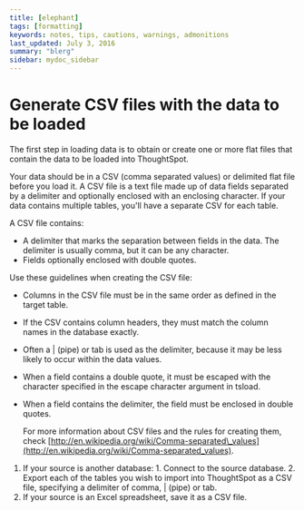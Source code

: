 ```yaml
---
title: [elephant]
tags: [formatting]
keywords: notes, tips, cautions, warnings, admonitions
last_updated: July 3, 2016
summary: "blerg"
sidebar: mydoc_sidebar
---
```

# Generate CSV files with the data to be loaded

The first step in loading data is to obtain or create one or more flat files that contain the data to be loaded into ThoughtSpot.

Your data should be in a CSV \(comma separated values\) or delimited flat file before you load it. A CSV file is a text file made up of data fields separated by a delimiter and optionally enclosed with an enclosing character. If your data contains multiple tables, you'll have a separate CSV for each table.

A CSV file contains:

-   A delimiter that marks the separation between fields in the data. The delimiter is usually comma, but it can be any character.
-   Fields optionally enclosed with double quotes.

Use these guidelines when creating the CSV file:

-   Columns in the CSV file must be in the same order as defined in the target table.
-   If the CSV contains column headers, they must match the column names in the database exactly.
-   Often a | \(pipe\) or tab is used as the delimiter, because it may be less likely to occur within the data values.
-   When a field contains a double quote, it must be escaped with the character specified in the escape character argument in tsload.
-   When a field contains the delimiter, the field must be enclosed in double quotes.

    For more information about CSV files and the rules for creating them, check [http://en.wikipedia.org/wiki/Comma-separated\_values](http://en.wikipedia.org/wiki/Comma-separated_values).


1.   If your source is another database: 
    1.   Connect to the source database. 
    2.   Export each of the tables you wish to import into ThoughtSpot as a CSV file, specifying a delimiter of comma, | \(pipe\) or tab. 
2.   If your source is an Excel spreadsheet, save it as a CSV file. 

